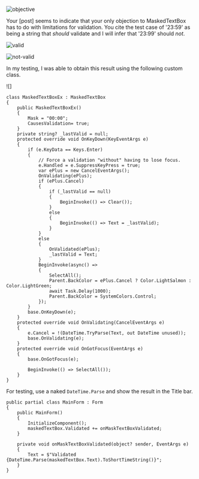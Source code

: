 ![objective]()

Your [post] seems to indicate that your only objection to MaskedTextBox has to do with limitations for validation. You cite the test case of '23:59' as being a string that _should_ validate and I will infer that '23:99' should _not_.

![valid]()

![not-valid]()

In my testing, I was able to obtain this result using the following custom class.

![]

    class MaskedTextBoxEx : MaskedTextBox
    {
        public MaskedTextBoxEx()
        {
            Mask = "00:00";
            CausesValidation= true;
        }
        private string? _lastValid = null;
        protected override void OnKeyDown(KeyEventArgs e)
        {
            if (e.KeyData == Keys.Enter)
            {
                // Force a validation "without" having to lose focus.
                e.Handled = e.SuppressKeyPress = true;
                var ePlus = new CancelEventArgs();
                OnValidating(ePlus);
                if (ePlus.Cancel)
                {
                    if (_lastValid == null)
                    {
                        BeginInvoke(() => Clear());
                    }
                    else
                    {
                        BeginInvoke(() => Text = _lastValid);
                    }
                }
                else
                {
                    OnValidated(ePlus);
                    _lastValid = Text;
                }
                BeginInvoke(async() =>
                {
                    SelectAll();
                    Parent.BackColor = ePlus.Cancel ? Color.LightSalmon : Color.LightGreen;
                    await Task.Delay(1000);
                    Parent.BackColor = SystemColors.Control;
                });
            }
            base.OnKeyDown(e);
        }
        protected override void OnValidating(CancelEventArgs e)
        {
            e.Cancel = !(DateTime.TryParse(Text, out DateTime unused));
            base.OnValidating(e);
        }
        protected override void OnGotFocus(EventArgs e)
        {
            base.OnGotFocus(e);

            BeginInvoke(() => SelectAll());
        }
    }

For testing, use a naked `DateTime.Parse` and show the result in the Title bar.

    public partial class MainForm : Form
    {
        public MainForm()
        {
            InitializeComponent();
            maskedTextBox.Validated += onMaskTextBoxValidated;
        }

        private void onMaskTextBoxValidated(object? sender, EventArgs e)
        {
            Text = $"Validated {DateTime.Parse(maskedTextBox.Text).ToShortTimeString()}";
        }
    }